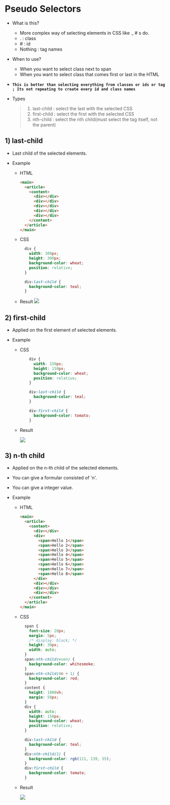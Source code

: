 <link href="../md_config/style.css" rel="stylesheet">

# Pseudo Selectors

- What is this?

  - More complex way of selecting elements in CSS like ., # s do.
  - . : class
  - \# : id
  - Nothing : tag names

- When to use?

  - When you want to select class next to span
  - When you want to select class that comes first or last in the HTML

- **`This is better than selecting everything from classes or ids or tag ; Its not repeating to create every id and class names`**

- Types
  > 1. last-child : select the last with the selected CSS
  > 2. first-child : select the first with the selected CSS
  > 3. nth-child : select the nth child(must select the tag itself, not the parent)

## 1) last-child

- Last child of the selected elements.
- Example

  - HTML
    ```HTML
    <main>
      <article>
        <content>
          <div></div>
          <div></div>
          <div></div>
          <div></div>
          <div></div>
        </content>
      </article>
    </main>
    ```
  - CSS

    ```CSS
      div {
        width: 300px;
        height: 300px;
        background-color: wheat;
        position: relative;
      }

      div:last-child {
        background-color: teal;
      }
    ```

  - Result
    <img src="images/2021-08-08-09-38-26.png" />

## 2) first-child

- Applied on the first element of selected elements.
- Example

  - CSS

    ```CSS
        div {
          width: 150px;
          height: 150px;
          background-color: wheat;
          position: relative;
        }

        div:last-child {
          background-color: teal;
        }

        div:first-child {
          background-color: tomato;
        }
    ```

  - Result

    <img src="images/2021-08-08-09-41-55.png" />

## 3) n-th child

- Applied on the n-th child of the selected elements.
- You can give a formular consisted of 'n'.
- You can give a integer value.
- Example

  - HTML
    ```HTML
    <main>
      <article>
        <content>
          <div></div>
          <div>
            <span>Hello 1</span>
            <span>Hello 2</span>
            <span>Hello 3</span>
            <span>Hello 4</span>
            <span>Hello 5</span>
            <span>Hello 6</span>
            <span>Hello 7</span>
            <span>Hello 8</span>
          </div>
          <div></div>
          <div></div>
          <div></div>
        </content>
      </article>
    </main>
    ```
  - CSS

    ```CSS
      span {
        font-size: 20px;
        margin: 5px;
        /* display: block; */
        height: 30px;
        width: auto;
      }
      span:nth-child(even) {
        background-color: whitesmoke;
      }
      span:nth-child(4n + 1) {
        background-color: red;
      }
      content {
        height: 1000vh;
        margin: 50px;
      }
      div {
        width: auto;
        height: 150px;
        background-color: wheat;
        position: relative;
      }

      div:last-child {
        background-color: teal;
      }
      div:nth-child(2) {
        background-color: rgb(111, 139, 55);
      }
      div:first-child {
        background-color: tomato;
      }
    ```

  - Result

    <img src="images/2021-08-08-14-42-30.png" />
